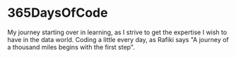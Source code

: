 # 365DaysOfCode
My journey starting over in learning, as I strive to get the expertise I wish to have in the data world. Coding a little every day, as Rafiki says "A journey of a thousand miles begins with the first step".
